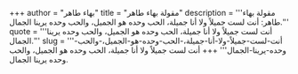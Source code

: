 +++
author = "بهاء طاهر"
title = "مقولة بهاء طاهر"
description = '''مقولة بهاء طاهر: أنت لست جميلاً ولا أنا جميلة، الحب وحده هو الجميل، والحب وحده يرينا الجمال.'''
quote = '''أنت لست جميلاً ولا أنا جميلة، الحب وحده هو الجميل، والحب وحده يرينا الجمال.'''
slug = '''أنت-لست-جميلاً-ولا-أنا-جميلة،-الحب-وحده-هو-الجميل،-والحب-وحده-يرينا-الجمال'''
+++
أنت لست جميلاً ولا أنا جميلة، الحب وحده هو الجميل، والحب وحده يرينا الجمال.
